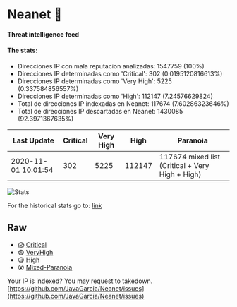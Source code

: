 # Neanet :hocho:
#### Threat intelligence feed
#### The stats:

- Direcciones IP con mala reputacion analizadas: 1547759 (100%)
- Direcciones IP determinadas como 'Critical':  302 (0.0195120816613%)
- Direcciones IP determinadas como 'Very High':  5225 (0.337584856557%)
- Direcciones IP determinadas como 'High':  112147 (7.24576629824)
- Total de direcciones IP indexadas en Neanet:  117674 (7.60286323646%)
- Total de direcciones IP descartadas en Neanet:  1430085 (92.3971367635%)

| Last Update | Critical | Very High | High | Paranoia |
| --- | --- | --- | --- | --- |
| 2020-11-01 10:01:54 | 302 | 5225 | 112147 | 117674 mixed list (Critical + Very High + High)|

![Stats](https://docs.google.com/spreadsheets/d/e/2PACX-1vSnaNMIXVabIpDJjufMlzH7poXnshF3mgd8Is1g9ytUEzVsP5my4Trn8f-xkoLLQ38xpL3HtmUexLo6/pubchart?oid=501124687&format=image)

For the historical stats go to: [link](/stats.csv)
## Raw
- :scream: [Critical](https://raw.githubusercontent.com/JavaGarcia/Neanet/master/blacklists/neanet_critical.txt)
- :fearful: [VeryHigh](https://raw.githubusercontent.com/JavaGarcia/Neanet/master/blacklists/neanet_veryHigh.txtt)
- :frowning: [High](https://raw.githubusercontent.com/JavaGarcia/Neanet/master/blacklists/neanet_high.txt)
- :dizzy_face: [Mixed-Paranoia](https://raw.githubusercontent.com/JavaGarcia/Neanet/master/blacklists/neanet_all.txt)


Your IP is indexed? You may request to takedown. [https://github.com/JavaGarcia/Neanet/issues](https://github.com/JavaGarcia/Neanet/issues)






























































































































































































































































































































































































































































































































































































































































































































































































































































































































































































































































































































































































































































































































































































































































































































































































































































































































































































































































































